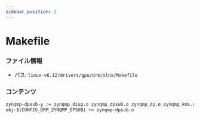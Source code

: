 ```yaml
---
sidebar_position: 2
---
```

# Makefile

### ファイル情報

- パス: `linux-v6.12/drivers/gpu/drm/xlnx/Makefile`

### コンテンツ

```txt
zynqmp-dpsub-y := zynqmp_disp.o zynqmp_dpsub.o zynqmp_dp.o zynqmp_kms.o
obj-$(CONFIG_DRM_ZYNQMP_DPSUB) += zynqmp-dpsub.o

```
